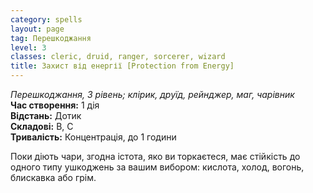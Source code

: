 ```yaml
---
category: spells
layout: page
tag: Перешкоджання
level: 3
classes: cleric, druid, ranger, sorcerer, wizard
title: Захист від енергії [Protection from Energy]
---
```


_Перешкоджання, 3 рівень; клірик, друїд, рейнджер, маг, чарівник_    
**Час створення:** 1 дія    
**Відстань:** Дотик    
**Складові:** В, С    
**Тривалість:** Концентрація, до 1 години    

Поки діють чари, згодна істота, яко ви торкаєтеся, має стійкість до одного типу ушкоджень за вашим вибором: кислота, холод, вогонь, блискавка або грім. 
